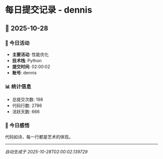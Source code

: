 # 每日提交记录 - dennis

## 📅 2025-10-28

### 🎯 今日活动
- **主要活动**: 性能优化
- **技术栈**: Python
- **提交时间**: 02:00:02
- **账号**: dennis

### 📊 统计信息
- 总提交次数: 198
- 代码行数: 2786
- 活跃天数: 666

### 💭 今日感悟
代码如诗，每一行都是艺术的体现。

---
*自动生成于 2025-10-28T02:00:02.139729*
